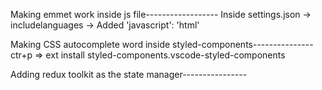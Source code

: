 Making emmet work inside js file------------------
    Inside settings.json -> includelanguages -> Added 'javascript': 'html'

Making CSS autocomplete word inside styled-components---------------
    ctr+p => ext install styled-components.vscode-styled-components

Adding redux toolkit as the state manager----------------